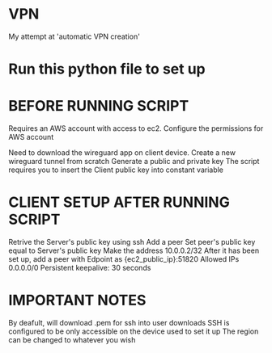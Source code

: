 # VPN
My attempt at 'automatic VPN creation'

# Run this python file to set up

# BEFORE RUNNING SCRIPT
Requires an AWS account with access to ec2. 
Configure the permissions for AWS account

Need to download the wireguard app on client device.
Create a new wireguard tunnel from scratch
Generate a public and private key
The script requires you to insert the Client public key into constant variable

# CLIENT SETUP AFTER RUNNING SCRIPT
Retrive the Server's public key using ssh
Add a peer
Set peer's public key equal to Server's public key
Make the address 10.0.0.2/32
After it has been set up, add a peer with
Edpoint as {ec2_public_ip}:51820
Allowed IPs 0.0.0.0/0
Persistent keepalive: 30 seconds

# IMPORTANT NOTES
By deafult, will download .pem for ssh into user downloads
SSH is configured to be only accessible on the device used to set it up
The region can be changed to whatever you wish
